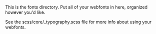 This is the fonts directory. Put all of your webfonts in here, organized however you'd like.

See the scss/core/_typography.scss file for more info about using your webfonts.
